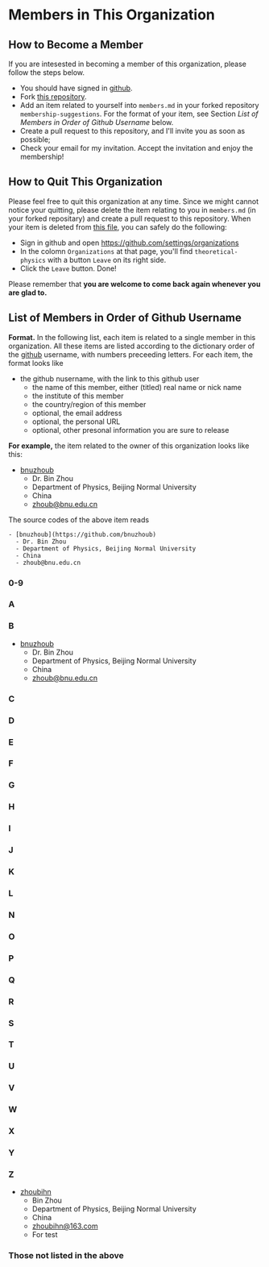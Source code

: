 # Members in This Organization

## How to Become a Member

If you are intesested in becoming a member of this organization, please follow
the steps below.
- You should have signed in [github](https://github.com).
- Fork [this repository](https://github.com/theoretical-physics/start-here).
- Add an item related to yourself into `members.md` in your forked repository
`membership-suggestions`.  For the format of your item, see Section
*List of Members in Order of Github Username* below.
- Create a pull request to this repository, and I'll invite you as soon
as possible;
- Check your email for my invitation.  Accept the invitation and enjoy
the membership!

## How to Quit This Organization

Please feel free to quit this organization at any time.  Since we might cannot notice your quitting, please delete
the item relating to you in `members.md` (in your forked repositary) and create a pull request to this repository.
When your item is deleted from [this file](members.md), you can safely do the following:
- Sign in github and open https://github.com/settings/organizations
- In the colomn `Organizations` at that page, you'll find `theoretical-physics` with a button `Leave` on its right side.
- Click the `Leave` button.  Done!

Please remember that **you are welcome to come back again whenever you are glad to.**

## List of Members in Order of Github Username

**Format.**  In the following list, each item is related to a single member in this organization.
All these items are listed according to the dictionary order of the [github](https://github.com) username,
with numbers preceeding letters.  For each item, the format looks like
- the github nusername, with the link to this github user
  - the name of this member, either (titled) real name or nick name
  - the institute of this member
  - the country/region of this member
  - optional, the email address
  - optional, the personal URL
  - optional, other presonal information you are sure to release

**For example,** the item related to the owner of this organization looks like this:
- [bnuzhoub](https://github.com/bnuzhoub)
  - Dr. Bin Zhou
  - Department of Physics, Beijing Normal University
  - China
  - zhoub@bnu.edu.cn

The source codes of the above item reads
```
- [bnuzhoub](https://github.com/bnuzhoub)
  - Dr. Bin Zhou
  - Department of Physics, Beijing Normal University
  - China
  - zhoub@bnu.edu.cn
```
 

### 0-9

### A

### B

- [bnuzhoub](https://github.com/bnuzhoub)
  - Dr. Bin Zhou
  - Department of Physics, Beijing Normal University
  - China
  - zhoub@bnu.edu.cn

### C

### D

### E

### F

### G

### H

### I

### J

### K

### L

### N

### O

### P

### Q

### R

### S

### T

### U

### V

### W

### X

### Y

### Z

- [zhoubihn](https://github.com/zhoubihn)
  - Bin Zhou
  - Department of Physics, Beijing Normal University
  - China
  - zhoubihn@163.com
  - For test

### Those not listed in the above
